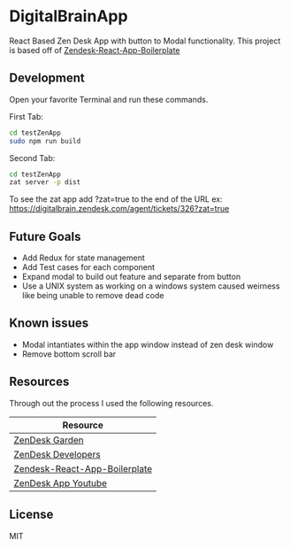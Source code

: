 #  DigitalBrainApp

React Based Zen Desk App with button to Modal functionality.
This project is based off of [Zendesk-React-App-Boilerplate](https://github.com/Cloudhuset/Zendesk-React-App-Boilerplate)


## Development

Open your favorite Terminal and run these commands.

First Tab:

```sh
cd testZenApp
sudo npm run build
```

Second Tab:

```sh
cd testZenApp
zat server -p dist
```

To see the zat app add ?zat=true to the end of the URL
ex: https://digitalbrain.zendesk.com/agent/tickets/326?zat=true


## Future Goals

- Add Redux for state management
- Add Test cases for each component
- Expand modal to build out feature and separate from button
- Use a UNIX system as working on a windows system caused weirness like being unable to remove dead code


## Known issues

- Modal intantiates within the app window instead of zen desk window
- Remove bottom scroll bar


## Resources 

Through out the process I used the following resources.

| Resource |
| ------ |
| [ZenDesk Garden](https://garden.zendesk.com/components) |
| [ZenDesk Developers](https://developer.zendesk.com/api-reference) |
| [Zendesk-React-App-Boilerplate](https://github.com/Cloudhuset/Zendesk-React-App-Boilerplate) |
| [ZenDesk App Youtube](https://www.youtube.com/watch?v=zozXJ-__Ho4) |


## License

MIT
